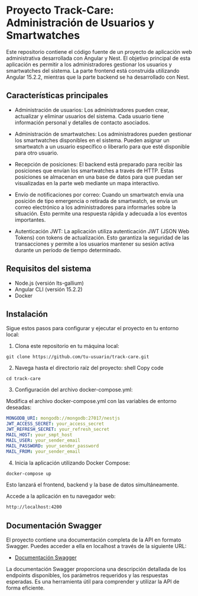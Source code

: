 # Proyecto Track-Care: Administración de Usuarios y Smartwatches

Este repositorio contiene el código fuente de un proyecto de aplicación web administrativa desarrollada con Angular y Nest. El objetivo principal de esta aplicación es permitir a los administradores gestionar los usuarios y smartwatches del sistema. La parte frontend está construida utilizando Angular 15.2.2, mientras que la parte backend se ha desarrollado con Nest.

## Características principales

- Administración de usuarios: Los administradores pueden crear, actualizar y eliminar usuarios del sistema. Cada usuario tiene información personal y detalles de contacto asociados.

- Administración de smartwatches: Los administradores pueden gestionar los smartwatches disponibles en el sistema. Pueden asignar un smartwatch a un usuario específico o liberarlo para que esté disponible para otro usuario.

- Recepción de posiciones: El backend está preparado para recibir las posiciones que envían los smartwatches a través de HTTP. Estas posiciones se almacenan en una base de datos para que puedan ser visualizadas en la parte web mediante un mapa interactivo.

- Envío de notificaciones por correo: Cuando un smartwatch envía una posición de tipo emergencia o retirada de smartwatch, se envía un correo electrónico a los administradores para informarles sobre la situación. Esto permite una respuesta rápida y adecuada a los eventos importantes.

- Autenticación JWT: La aplicación utiliza autenticación JWT (JSON Web Tokens) con tokens de actualización. Esto garantiza la seguridad de las transacciones y permite a los usuarios mantener su sesión activa durante un período de tiempo determinado.

## Requisitos del sistema

- Node.js (versión lts-gallium)
- Angular CLI (versión 15.2.2)
- Docker

## Instalación

Sigue estos pasos para configurar y ejecutar el proyecto en tu entorno local:

1. Clona este repositorio en tu máquina local:

```shell
git clone https://github.com/tu-usuario/track-care.git
```

2. Navega hasta el directorio raíz del proyecto:
shell
Copy code
```
cd track-care
```
3. Configuración del archivo docker-compose.yml:

Modifica el archivo docker-compose.yml con las variables de entorno deseadas:

```yaml
MONGODB_URI: mongodb://mongodb:27017/nestjs
JWT_ACCESS_SECRET: your_access_secret
JWT_REFRESH_SECRET: your_refresh_secret
MAIL_HOST: your_smpt_host
MAIL_USER: your_sender_email
MAIL_PASSWORD: your_sender_password
MAIL_FROM: your_sender_email
```

4. Inicia la aplicación utilizando Docker Compose:

```bash
docker-compose up
```
Esto lanzará el frontend, backend y la base de datos simultáneamente.

Accede a la aplicación en tu navegador web:
```bash
http://localhost:4200
```

## Documentación Swagger

El proyecto contiene una documentación completa de la API en formato Swagger. Puedes acceder a ella en localhost a través de la siguiente URL:

- [Documentación Swagger](http://localhost:3000/api/docs)

La documentación Swagger proporciona una descripción detallada de los endpoints disponibles, los parámetros requeridos y las respuestas esperadas. Es una herramienta útil para comprender y utilizar la API de forma eficiente.
